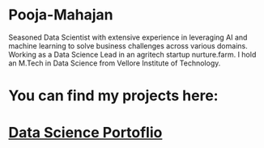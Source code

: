 # Pooja-Mahajan
Seasoned Data Scientist with extensive experience in leveraging AI and machine learning to solve business challenges across various domains. Working as a Data Science Lead in an agritech startup nurture.farm. I hold an M.Tech in Data Science from Vellore Institute of Technology.



# You can find my projects here: #
# [Data Science Portoflio](https://github.com/poojamahajan0712/Data-Science-Portfolio) #
